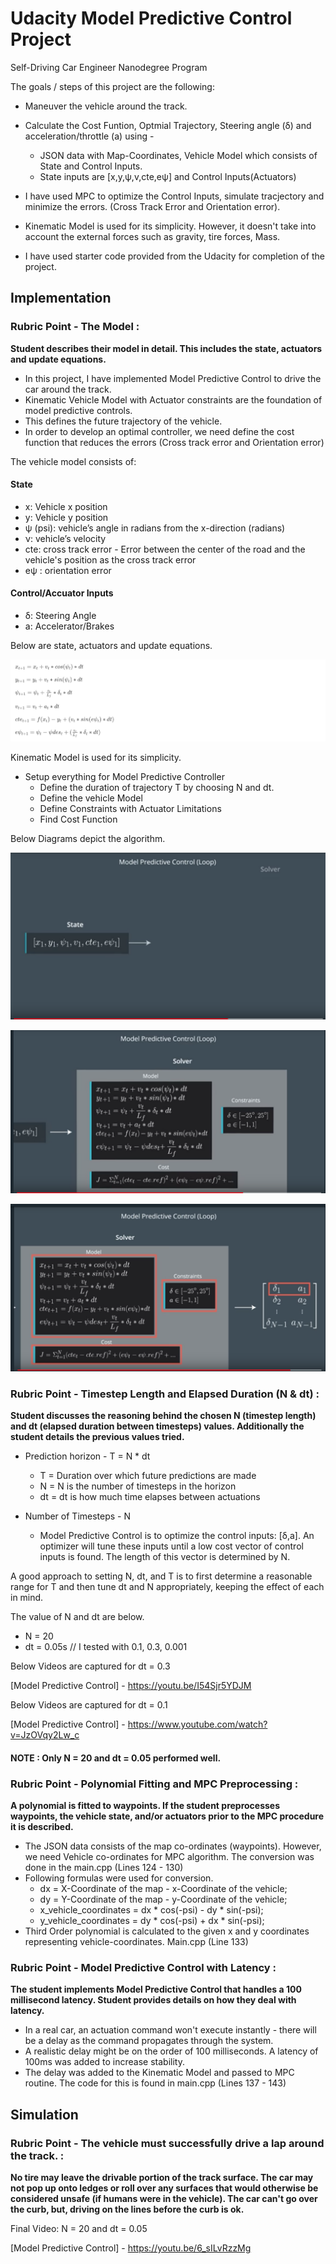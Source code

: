# Udacity Model Predictive Control Project
Self-Driving Car Engineer Nanodegree Program

[//]: # (Image References)
[image1]: ./output_images/MPC_Algorithm_PNG.png
[image2]: ./output_images/vehicle_model_equation.png
[image3]: ./output_images/MPC_Algorithm_Step1.png
[image4]: ./output_images/MPC_Algorithm_Step2.png
[image5]: ./output_images/MPC_Algorithm_Step3.png
[image6]: ./output_images/Vehicle_State.png 

The goals / steps of this project are the following:

* Maneuver the vehicle around the track.
* Calculate the Cost Funtion, Optmial Trajectory, Steering angle (δ) and acceleration/throttle (a) using - 
	* JSON data with Map-Coordinates, Vehicle Model which consists of State and Control Inputs.
	* State inputs are [x,y,ψ,v,cte,eψ] and Control Inputs(Actuators)


* I have used MPC to optimize the Control Inputs, simulate tracjectory and minimize the errors. (Cross Track Error and Orientation error).
* Kinematic Model is used for its simplicity. However, it doesn't take into account the external forces such as gravity, tire forces, Mass.
* I have used starter code provided from the Udacity for completion of the project. 

## Implementation
### Rubric Point - The Model : 

**Student describes their model in detail. This includes the state, actuators and update equations.**

* In this project, I have implemented Model Predictive Control to drive the car around the track. 
* Kinematic Vehicle Model with Actuator constraints are the foundation of model predictive controls. 
* This defines the future trajectory of the vehicle. 
* In order to develop an optimal controller, we need define the cost function that reduces the errors (Cross track error and Orientation error)

The vehicle model consists of:
#### State 

* x: Vehicle x position
* y: Vehicle y position
* ψ (psi): vehicle’s angle in radians from the x-direction (radians)
* ν: vehicle’s velocity
* cte: cross track error - Error between the center of the road and the vehicle's position as the cross track error
* eψ : orientation error 

#### Control/Accuator Inputs 

* δ: Steering Angle 
* a: Accelerator/Brakes

Below are state, actuators and update equations.

![alt text][image2]

Kinematic Model is used for its simplicity. 

* Setup everything for Model Predictive Controller
	* Define the duration of trajectory T by choosing N and dt.
	* Define the vehicle Model
	* Define Constraints with Actuator Limitations
	* Find Cost Function

Below Diagrams depict the algorithm.

![alt text][image3]

![alt text][image4]

![alt text][image5]


### Rubric Point - Timestep Length and Elapsed Duration (N & dt) : 

**Student discusses the reasoning behind the chosen N (timestep length) and dt (elapsed duration between timesteps) values. Additionally the student details the previous values tried.**

* Prediction horizon - T = N * dt
	* T = Duration over which future predictions are made
	* N = N is the number of timesteps in the horizon
	* dt = dt is how much time elapses between actuations

* Number of Timesteps -  N
	* Model Predictive Control is to optimize the control inputs: [δ,a]. An optimizer will tune these inputs until a low cost vector of control inputs is found. The length of this vector is determined by N.

A good approach to setting N, dt, and T is to first determine a reasonable range for T and then tune dt and N appropriately, keeping the effect of each in mind. 

The value of N and dt are below.

* N = 20
* dt = 0.05s // I tested with 0.1, 0.3, 0.001

Below Videos are captured for dt = 0.3

[Model Predictive Control] - https://youtu.be/I54Sjr5YDJM

Below Videos are captured for dt = 0.1

[Model Predictive Control] - https://www.youtube.com/watch?v=JzOVqy2Lw_c


#### NOTE : Only N = 20 and dt = 0.05 performed well.


### Rubric Point - Polynomial Fitting and MPC Preprocessing : 

**A polynomial is fitted to waypoints. If the student preprocesses waypoints, the vehicle state, and/or actuators prior to the MPC procedure it is described.**

* The JSON data consists of the map co-ordinates (waypoints). However, we need Vehicle co-ordinates for MPC algorithm. The conversion was done in the main.cpp (Lines 124 - 130)
* Following formulas were used for conversion.
	* dx = X-Coordinate of the map - x-Coordinate of the vehicle;
    * dy = Y-Coordinate of the map - y-Coordinate of the vehicle;
    * x_vehicle_coordinates = dx * cos(-psi) - dy * sin(-psi);
    * y_vehicle_coordinates = dy * cos(-psi) + dx * sin(-psi);
* Third Order polynomial is calculated to the given x and y coordinates representing vehicle-coordinates. Main.cpp (Line 133)

### Rubric Point - Model Predictive Control with Latency : 

**The student implements Model Predictive Control that handles a 100 millisecond latency. Student provides details on how they deal with latency.**

* In a real car, an actuation command won't execute instantly - there will be a delay as the command propagates through the system.
* A realistic delay might be on the order of 100 milliseconds. A latency of 100ms was added to increase stability.
* The delay was added to the Kinematic Model and passed to MPC routine. The code for this is found in main.cpp (Lines 137 - 143)

## Simulation
### Rubric Point - The vehicle must successfully drive a lap around the track. : 

**No tire may leave the drivable portion of the track surface. The car may not pop up onto ledges or roll over any surfaces that would otherwise be considered unsafe (if humans were in the vehicle).
The car can't go over the curb, but, driving on the lines before the curb is ok.**


Final Video: N = 20 and dt = 0.05

[Model Predictive Control] - https://youtu.be/6_sILvRzzMg






